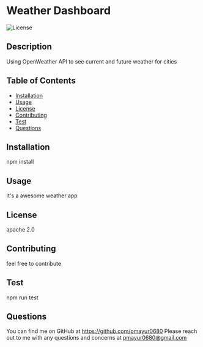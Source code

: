 # Weather Dashboard
  ![License](https://img.shields.io/badge/License-Apache_2.0-blue.svg)
  ## Description
  Using OpenWeather API to see current and future weather for cities
  ## Table of Contents
  - [Installation](#installation)
  - [Usage](#usage)
  - [License](#license)  
  - [Contributing](#contributing)
  - [Test](#test)  
  - [Questions](#questions)  
  ## Installation
  npm install
  ## Usage
  It's a awesome weather app
  ## License
  apache 2.0
  ## Contributing
  feel free to contribute
  ## Test
  npm run test
  ## Questions
  You can find me on GitHub at <https://github.com/pmayur0680>
  Please reach out to me with any questions and concerns at <pmayur0680@gmail.com>